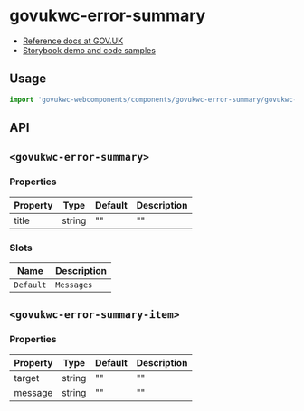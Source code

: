 # govukwc-error-summary

- [Reference docs at GOV.UK](https://design-system.service.gov.uk/components/error-summary/)
- [Storybook demo and code samples](http://tgreyuk.github.io/govuk-webcomponents/storybook/?path=/story/error-summary/)

## Usage

```javascript
import 'govukwc-webcomponents/components/govukwc-error-summary/govukwc-error-summary';
```

## API

## `<govukwc-error-summary>`

### Properties

| Property  |  Type     | Default | Description |
|-----------|-----------|---------|-------------|
| title|string|""|""| 

### Slots

| Name  |  Description     |
|-----------|-----------|
| `Default` | `Messages` |

## `<govukwc-error-summary-item>`

### Properties

| Property  |  Type     | Default | Description |
|-----------|-----------|---------|-------------|
| target|string|""|""
| message|string|""|""| 

